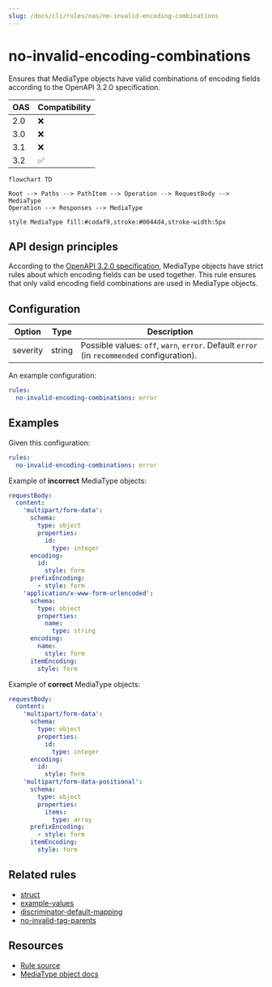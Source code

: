 ```yaml
---
slug: /docs/cli/rules/oas/no-invalid-encoding-combinations
---
```


# no-invalid-encoding-combinations

Ensures that MediaType objects have valid combinations of encoding fields according to the OpenAPI 3.2.0 specification.

| OAS | Compatibility |
| --- | ------------- |
| 2.0 | ❌            |
| 3.0 | ❌            |
| 3.1 | ❌            |
| 3.2 | ✅            |

```mermaid
flowchart TD

Root --> Paths --> PathItem --> Operation --> RequestBody --> MediaType
Operation --> Responses --> MediaType

style MediaType fill:#codaf9,stroke:#0044d4,stroke-width:5px

```

## API design principles

According to the [OpenAPI 3.2.0 specification](https://spec.openapis.org/oas/v3.2.0.html#fixed-fields-11), MediaType objects have strict rules about which encoding fields can be used together.
This rule ensures that only valid encoding field combinations are used in MediaType objects.

## Configuration

| Option   | Type   | Description                                                                                |
| -------- | ------ | ------------------------------------------------------------------------------------------ |
| severity | string | Possible values: `off`, `warn`, `error`. Default `error` (in `recommended` configuration). |

An example configuration:

```yaml
rules:
  no-invalid-encoding-combinations: error
```

## Examples

Given this configuration:

```yaml
rules:
  no-invalid-encoding-combinations: error
```

Example of **incorrect** MediaType objects:

```yaml
requestBody:
  content:
    'multipart/form-data':
      schema:
        type: object
        properties:
          id:
            type: integer
      encoding:
        id:
          style: form
      prefixEncoding:
        - style: form
    'application/x-www-form-urlencoded':
      schema:
        type: object
        properties:
          name:
            type: string
      encoding:
        name:
          style: form
      itemEncoding:
        style: form
```

Example of **correct** MediaType objects:

```yaml
requestBody:
  content:
    'multipart/form-data':
      schema:
        type: object
        properties:
          id:
            type: integer
      encoding:
        id:
          style: form
    'multipart/form-data-positional':
      schema:
        type: object
        properties:
          items:
            type: array
      prefixEncoding:
        - style: form
      itemEncoding:
        style: form
```

## Related rules

- [struct](../common/struct.md)
- [example-values](./example-values.md)
- [discriminator-default-mapping](./discriminator-default-mapping.md)
- [no-invalid-tag-parents](./no-invalid-tag-parents.md)

## Resources

- [Rule source](https://github.com/Redocly/redocly-cli/blob/main/packages/core/src/rules/oas3/no-invalid-encoding-combinations.ts)
- [MediaType object docs](https://redocly.com/docs/openapi-visual-reference/media-type/)

